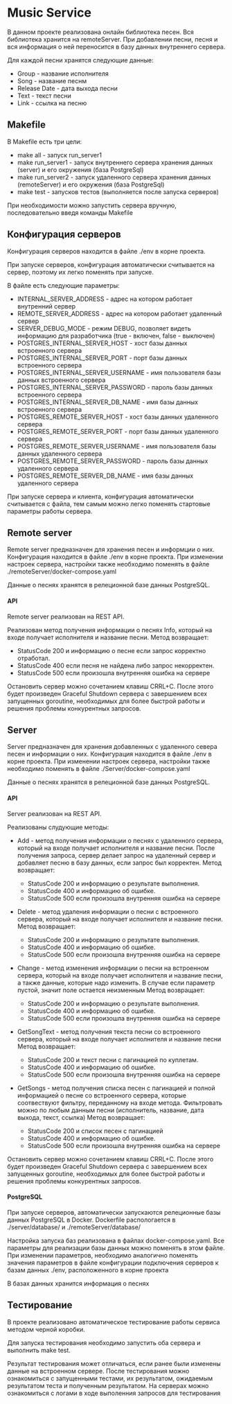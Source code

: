 # Music Service

В данном проекте реализована онлайн библиотека песен. 
Вся библиотека хранится на remoteServer. При добавлении песни, песня и вся информация о ней переносится в базу данных внутреннего сервера.

Для каждой песни хранятся следующие данные:
- Group - название исполнителя 
- Song - название песнм 
- Release Date - дата выхода песни 
- Text - текст песни 
- Link - ссылка на песню


## Makefile

В Makefile есть три цели:
- make all - запуск run_server1
- make run_server1 - запуск внутреннего сервера хранения данных (server) и его окружения (база PostgreSql)
- make run_server2 - запуск удаленного сервера хранения данных (remoteServer) и его окружения (база PostgreSql)
- make test - запусков тестов (выполняется после запуска серверов)

При необходимости можно запустить сервера вручную, последовательно введя команды Makefile


## Конфигурация серверов

Конфигурация серверов находится в файле ./env в корне проекта.

При запуске серверов, конфигурация автоматически считывается на сервер, поэтому их легко поменять при запуске.

В файле есть следующие параметры:
- INTERNAL_SERVER_ADDRESS - адрес на котором работает внутренний сервер
- REMOTE_SERVER_ADDRESS - адрес на котором работает удаленный сервер
- SERVER_DEBUG_MODE - режим DEBUG, позволяет видеть информацию для разработчика (true - включен, false - выключен) 
- POSTGRES_INTERNAL_SERVER_HOST - хост базы данных встроенного сервера
- POSTGRES_INTERNAL_SERVER_PORT - порт базы данных встроенного сервера
- POSTGRES_INTERNAL_SERVER_USERNAME - имя пользователя базы данных встроенного сервера
- POSTGRES_INTERNAL_SERVER_PASSWORD - пароль базы данных встроенного сервера
- POSTGRES_INTERNAL_SERVER_DB_NAME - имя базы данных встроенного сервера
- POSTGRES_REMOTE_SERVER_HOST - хост базы данных удаленного сервера
- POSTGRES_REMOTE_SERVER_PORT - порт базы данных удаленного сервера
- POSTGRES_REMOTE_SERVER_USERNAME - имя пользователя базы данных удаленного сервера
- POSTGRES_REMOTE_SERVER_PASSWORD - пароль базы данных удаленного сервера
- POSTGRES_REMOTE_SERVER_DB_NAME - имя базы данных удаленного сервера 

При запуске сервера и клиента, конфигурация автоматически считывается с файла, тем самым можно легко поменять стартовые параметры работы сервера.


## Remote server

Remote server предназначен для хранения песен и информции о них. Конфигурация находится в файле ./env в корне проекта. При изменении настроек сервера, настройки также необходимо поменять в файле ./remoteServer/docker-compose.yaml

Данные о песнях хранятся в релеционной базе данных PostgreSQL. 


#### API

Remote server реализован на REST API. 

Реализован метод получения информации о песнях Info, который на входе получает исполнителя и название песни.
Метод возвращает:
- StatusCode 200 и информацию о песне если запрос корректно отработал.
- StatusCode 400 если песня не найдена либо запрос некорректен.
- StatusCode 500 если произошла внутренняя ошибка на сервере

Остановить сервер можно сочетанием клавиш CRRL+C. После этого будет произведен Graceful Shutdown сервера c завершением всех запущенных goroutine, необходимых для более быстрой работы и решения проблемы конкурентных запросов.



## Server

Server предназначен для хранения добавленных с удаленного севера песен и информации о них. 
Конфигурация находится в файле ./env в корне проекта. При изменении настроек сервера, настройки также необходимо поменять в файле ./Server/docker-compose.yaml

Данные о песнях хранятся в релеционной базе данных PostgreSQL. 


#### API

Server реализован на REST API. 

Реализованы слудующие методы:

- Add - метод получения информации о песнях c удаленного сервера, который на входе получает исполнителя и название песни.
После получения запроса, сервер делает запрос на удаленный сервер и добавляет песню в базу данных, если запрос был корректен.
  Метод возвращает:
  - StatusCode 200 и информацию о результате выполнения.
  - StatusCode 400 и информацию об ошибке.
  - StatusCode 500 если произошла внутренняя ошибка на сервере

- Delete - метод удаления информации о песни c  встроенного сервера, который на входе получает исполнителя и название песни.
  Метод возвращает:
  - StatusCode 200 и информацию о результате выполнения.
  - StatusCode 400 и информацию об ошибке.
  - StatusCode 500 если произошла внутренняя ошибка на сервере

- Change - метод изменения информации о песни на встроенном сервера, который на входе получает исполнителя и название песни, а также данные, которые надо изменить. В случае если параметр пустой, значит поле остается неизменным
  Метод возвращает:
  - StatusCode 200 и информацию о результате выполнения.
  - StatusCode 400 и информацию об ошибке.
  - StatusCode 500 если произошла внутренняя ошибка на сервере

- GetSongText - метод получения текста песни со встроенного сервера, который на входе получает исполнителя и название песни
  Метод возвращает:
  - StatusCode 200 и текст песни с пагинацией по куплетам.
  - StatusCode 400 и информацию об ошибке.
  - StatusCode 500 если произошла внутренняя ошибка на сервере
  
- GetSongs - метод получения списка песен с пагинацией и полной информацией о песне со встроенного сервера, которые соотвествуют фильтру, переданному на входе метода. Фильтровать можно по любым данным песни (исполнитель, название, дата выхода, текст, ссылка)
  Метод возвращает:
  - StatusCode 200 и список песен с пагинацией
  - StatusCode 400 и информацию об ошибке.
  - StatusCode 500 если произошла внутренняя ошибка на сервере

Остановить сервер можно сочетанием клавиш CRRL+C. После этого будет произведен Graceful Shutdown сервера c завершением всех запущенных goroutine, необходимых для более быстрой работы и решения проблемы конкурентных запросов.


#### PostgreSQL

При запуске серверов, автоматически запускаются релеционные базы данных PostgreSQL в Docker. 
Dockerfile распологается в ./server/database/  и ./remoteServer/database/ 

Настройка запуска баз реализована в файлах docker-compose.yaml. 
Все параметры для реализации базы данных можно поменять в этом файле. При изменении параметров, необходимо аналогично поменять значения параметров в файле конфигурации подключения серверов к базам данных ./env, расположенного в корне проекта

В базах данных хранится информация о песнях



## Тестирование

В проекте реализовано автоматическое тестирование работы сервиса методом черной коробки.

Для запуска тестирования необходимо запустить оба сервера и выполнить make test.

Результат тестирования может отличаться, если ранее были изменены данные на встроенном сервере.
После тестирования можно ознакомиться с запущенными тестами, их результатом, ожидаемым результатом теста и полученным результатом. На серверах можно ознакомиться с логами в ходе выполенния запросов для тестирования